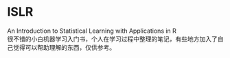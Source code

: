 # ISLR
An Introduction to Statistical Learning with Applications in R  
很不错的小白机器学习入门书，个人在学习过程中整理的笔记，有些地方加入了自己觉得可以帮助理解的东西，仅供参考。
